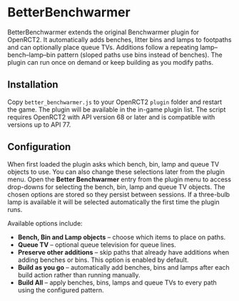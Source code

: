 # BetterBenchwarmer

BetterBenchwarmer extends the original Benchwarmer plugin for OpenRCT2. It automatically adds benches, litter bins and lamps to footpaths and can optionally place queue TVs. Additions follow a repeating lamp–bench–lamp–bin pattern (sloped paths use bins instead of benches). The plugin can run once on demand or keep building as you modify paths.

## Installation

Copy `better_benchwarmer.js` to your OpenRCT2 `plugin` folder and restart the game. The plugin will be available in the in-game plugin list.
The script requires OpenRCT2 with API version 68 or later and is compatible with versions up to API 77.

## Configuration

When first loaded the plugin asks which bench, bin, lamp and queue TV objects to use. You can also change these selections later from the plugin menu.
Open the **Better Benchwarmer** entry from the plugin menu to access drop-downs
for selecting the bench, bin, lamp and queue TV objects. The chosen options are
stored so they persist between sessions.
If a three-bulb lamp is available it will be selected automatically the first time the plugin runs.

Available options include:

- **Bench, Bin and Lamp objects** – choose which items to place on paths.
- **Queue TV** – optional queue television for queue lines.
- **Preserve other additions** – skip paths that already have additions when adding benches or bins. This option is enabled by default.
- **Build as you go** – automatically add benches, bins and lamps after each build action rather than running manually.
- **Build All** – apply benches, bins, lamps and queue TVs to every path using the configured pattern.

